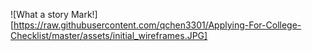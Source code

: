 ![What a story Mark!][https://raw.githubusercontent.com/qchen3301/Applying-For-College-Checklist/master/assets/initial_wireframes.JPG]